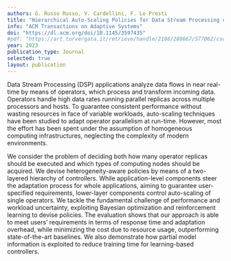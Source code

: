 ```yaml
---
authors: G. Russo Russo, V. Cardellini, F. Lo Presti
title: "Hierarchical Auto-Scaling Policies for Data Stream Processing on Heterogeneous Resources"
info: "ACM Transactions on Adaptive Systems"
doi: "https://dl.acm.org/doi/10.1145/3597435"
#pdf: "https://art.torvergata.it/retrieve/handle/2108/288667/577062/csur2022.pdf"
year: 2023
publication_type: Journal
selected: true
layout: publication
---
```


Data Stream Processing (DSP) applications analyze data flows in near real-time by means of operators, which process and transform incoming data. Operators handle high data rates running parallel replicas across multiple processors and hosts. To guarantee consistent performance without wasting resources in face of variable workloads, auto-scaling techniques have been studied to adapt operator parallelism at run-time. However, most the effort has been spent under the assumption of homogeneous computing infrastructures, neglecting the complexity of modern environments.

We consider the problem of deciding both how many operator replicas should be executed and which types of computing nodes should be acquired. We devise heterogeneity-aware policies by means of a two-layered hierarchy of controllers. While application-level components steer the adaptation process for whole applications, aiming to guarantee user-specified requirements, lower-layer components control auto-scaling of single operators. We tackle the fundamental challenge of performance and workload uncertainty, exploiting Bayesian optimization and reinforcement learning to devise policies. The evaluation shows that our approach is able to meet users’ requirements in terms of response time and adaptation overhead, while minimizing the cost due to resource usage, outperforming state-of-the-art baselines. We also demonstrate how partial model information is exploited to reduce training time for learning-based controllers.
